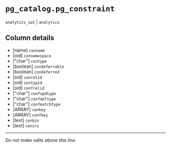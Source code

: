 # `pg_catalog.pg_constraint`
`analytics_uat` | `analytics`

## Column details
* [name]      `conname`
* [oid]       `connamespace`
* ["char"]    `contype`
* [boolean]   `condeferrable`
* [boolean]   `condeferred`
* [oid]       `conrelid`
* [oid]       `contypid`
* [oid]       `confrelid`
* ["char"]    `confupdtype`
* ["char"]    `confdeltype`
* ["char"]    `confmatchtype`
* [ARRAY]     `conkey`
* [ARRAY]     `confkey`
* [text]      `conbin`
* [text]      `consrc`

-------------------------------------------------------------------------------
*Do not make edits above this line.*
